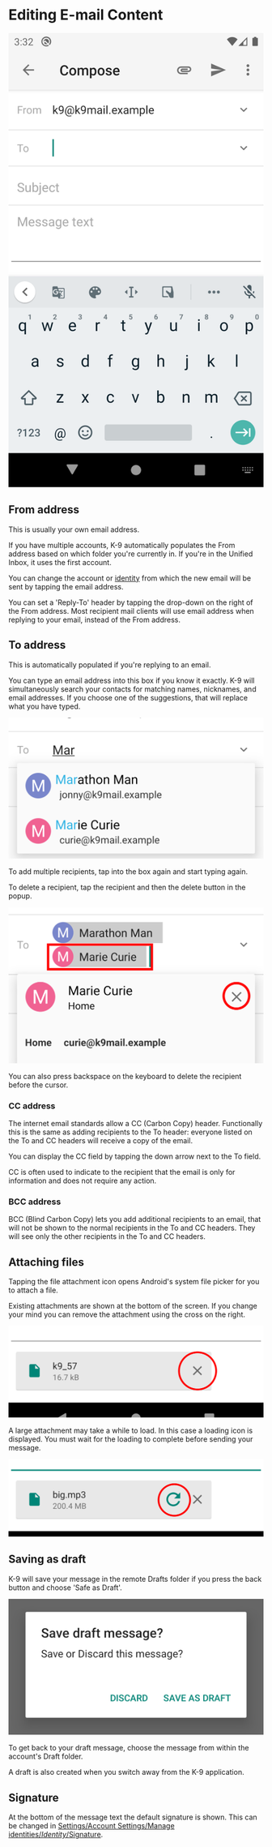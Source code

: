 # Editing E-mail Content

![Message Compose screen](../img/screenshots/sending_edit.png)

## From address

This is usually your own email address.

If you have multiple accounts, K-9 automatically populates the From address based on which folder you're
currently in. If you're in the Unified Inbox, it uses the first account.

You can change the account or [identity](../settings/account.md#manage-identities) from which the
new email will be sent by tapping the email address.

You can set a 'Reply-To' header by tapping the drop-down on the right of the From address. Most recipient
mail clients will use email address when replying to your email, instead of the From address.

## To address

This is automatically populated if you're replying to an email.

You can type an email address into this box if you know it exactly. K-9 will simultaneously search
your contacts for matching names, nicknames, and email addresses. If you choose one of the suggestions,
that will replace what you have typed.

![Contact search](../img/screenshots/sending_compose_to.png)

To add multiple recipients, tap into the box again and start typing again.

To delete a recipient, tap the recipient and then the delete button in the popup.

![Delete recipient](../img/screenshots/sending_compose_to_delete.png)

You can also press backspace on the keyboard to delete the recipient before the cursor.

### CC address

The internet email standards allow a CC (Carbon Copy) header. Functionally this is the same as adding recipients to the To
header: everyone listed on the To and CC headers will receive a copy of the email.

You can display the CC field by tapping the down arrow next to the To field.

CC is often used to indicate to the recipient that the email is only for information and does not
require any action.

### BCC address

BCC (Blind Carbon Copy) lets you add additional recipients to an email, that will not be shown to the
normal recipients in the To and CC headers. They will see only the other recipients in the To and CC headers.

## Attaching files

Tapping the file attachment icon opens Android's system file picker for you to attach a file. 

Existing attachments are shown at the bottom of the screen. If you change your mind you can remove 
the attachment using the cross on the right.

![Delete attachment](../img/screenshots/sending_remove_attachment.png)

A large attachment may take a while to load. In this case a loading icon is displayed. You must
wait for the loading to complete before sending your message.

![Wait for attachment to load](../img/screenshots/sending_compose_wait.png)

## Saving as draft

K-9 will save your message in the remote Drafts folder if you press the back button and choose 'Safe as Draft'.

![Back Draft](../img/screenshots/sending_compose_draft.png)

To get back to your draft message, choose the message from within the account's Draft folder.

A draft is also created when you switch away from the K-9 application. 

## Signature

At the bottom of the message text the default signature is shown. This can be changed in
[Settings/Account Settings/Manage identities/*Identity*/Signature](../settings/account.md#signature).
